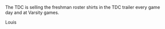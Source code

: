 The TDC is selling the freshman roster shirts in the TDC trailer every game day and at Varsity games.

Louis
